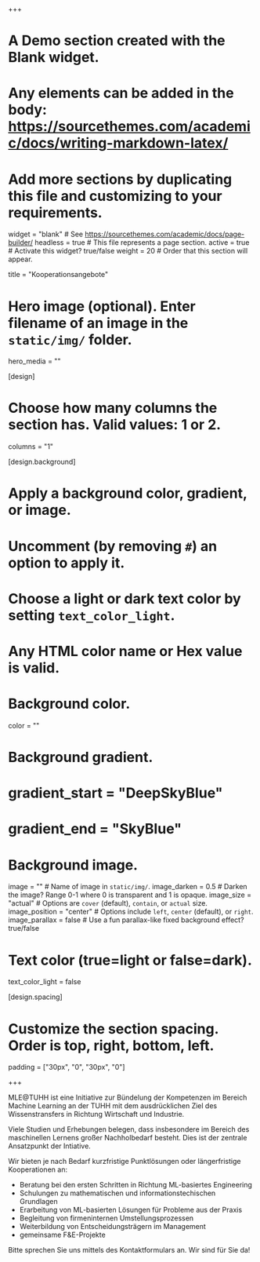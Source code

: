 +++
# A Demo section created with the Blank widget.
# Any elements can be added in the body: https://sourcethemes.com/academic/docs/writing-markdown-latex/
# Add more sections by duplicating this file and customizing to your requirements.

widget = "blank"  # See https://sourcethemes.com/academic/docs/page-builder/
headless = true  # This file represents a page section.
active = true  # Activate this widget? true/false
weight = 20  # Order that this section will appear.

title = "Kooperationsangebote"

# Hero image (optional). Enter filename of an image in the `static/img/` folder.
hero_media = ""

[design]
  # Choose how many columns the section has. Valid values: 1 or 2.
  columns = "1"

  
[design.background]
  # Apply a background color, gradient, or image.
  #   Uncomment (by removing `#`) an option to apply it.
  #   Choose a light or dark text color by setting `text_color_light`.
  #   Any HTML color name or Hex value is valid.

  # Background color.
  color = ""
  
  # Background gradient.
  # gradient_start = "DeepSkyBlue"
  # gradient_end = "SkyBlue"
  
  # Background image.
  image = ""  # Name of image in `static/img/`.
  image_darken = 0.5  # Darken the image? Range 0-1 where 0 is transparent and 1 is opaque.
  image_size = "actual"  #  Options are `cover` (default), `contain`, or `actual` size.
  image_position = "center"  # Options include `left`, `center` (default), or `right`.
  image_parallax = false  # Use a fun parallax-like fixed background effect? true/false

  # Text color (true=light or false=dark).
  text_color_light = false

[design.spacing]
  # Customize the section spacing. Order is top, right, bottom, left.
  padding = ["30px", "0", "30px", "0"]



+++

MLE@TUHH ist eine Initiative zur Bündelung der Kompetenzen im Bereich Machine Learning an der TUHH mit dem ausdrücklichen Ziel des Wissenstransfers in Richtung Wirtschaft und Industrie.

Viele Studien und Erhebungen belegen, dass insbesondere im Bereich des maschinellen Lernens großer Nachholbedarf besteht. Dies ist der zentrale Ansatzpunkt der Intiative.

Wir bieten je nach Bedarf kurzfristige Punktlösungen oder längerfristige Kooperationen an:

- Beratung bei den ersten Schritten in Richtung ML-basiertes Engineering
- Schulungen zu mathematischen und informationstechischen Grundlagen
- Erarbeitung von ML-basierten Lösungen für Probleme aus der Praxis
- Begleitung von firmeninternen Umstellungsprozessen
- Weiterbildung von Entscheidungsträgern im Management
- gemeinsame F&E-Projekte

Bitte sprechen Sie uns mittels des Kontaktformulars an. Wir sind für Sie da!




